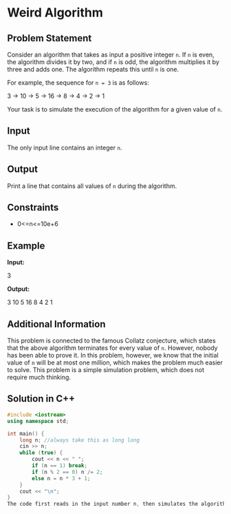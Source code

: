 # Weird Algorithm

## Problem Statement

Consider an algorithm that takes as input a positive integer `n`. If `n` is even, the algorithm divides it by two, and if `n` is odd, the algorithm multiplies it by three and adds one. The algorithm repeats this until `n` is one. 

For example, the sequence for `n = 3` is as follows:

3 → 10 → 5 → 16 → 8 → 4 → 2 → 1



Your task is to simulate the execution of the algorithm for a given value of `n`.

## Input

The only input line contains an integer `n`.

## Output

Print a line that contains all values of `n` during the algorithm.

## Constraints

- 0<=n<=10e+6

## Example

**Input:**

3


**Output:**

3 10 5 16 8 4 2 1



## Additional Information

This problem is connected to the famous Collatz conjecture, which states that the above algorithm terminates for every value of `n`. However, nobody has been able to prove it. In this problem, however, we know that the initial value of `n` will be at most one million, which makes the problem much easier to solve. This problem is a simple simulation problem, which does not require much thinking.

## Solution in C++

```cpp
#include <iostream>
using namespace std;

int main() {
    long n; //always take this as long long
    cin >> n;
    while (true) {
        cout << n << " ";
        if (n == 1) break;
        if (n % 2 == 0) n /= 2;
        else n = n * 3 + 1;
    }
    cout << "\n";
}
The code first reads in the input number n, then simulates the algorithm and prints the value of n after each step.